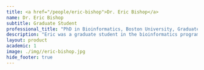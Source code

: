 ```yaml
---
title: <a href="/people/eric-bishop">Dr. Eric Bishop</a>
name: Dr. Eric Bishop
subtitle: Graduate Student
professional_title: "PhD in Bioinformatics, Boston University, Graduate student (2008-2012)"  # Joined professional titles
description: "Eric was a graduate student in the bioinformatics program at Boston University and worked on analysis of next-generation sequencing data from ChIP-seq and GRO-seq experiments. After his PhD, he is working as a programmer/consultant."
layout: product
academic: 1
image: ./img//eric-bishop.jpg
hide_footer: true
---
```

